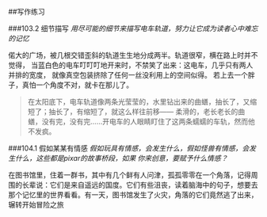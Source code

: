 ##写作练习







###103.2 细节描写
*用尽可能的细节来描写电车轨道，努力让它成为读者心中难忘的记忆*

偌大的广场，被几根交错歪斜的轨道生生地分成两半。轨道很窄，横在路上时并不觉得，
当蓝白色的电车叮叮叮地开来时，不禁笑了出来：这电车，几乎只有两人并排的宽度，
就像真空包装挤除了任何一丝没利用上的空间似得。
若上去一个胖子，真怕一个角度不对，就卡在那儿了。

>在太阳底下，电车轨道像两条光莹莹的，水里钻出来的曲蟮，抽长了，又缩短了；抽长了，有缩短了，就这么样往前移——
柔滑的，老长老长的曲蟮，没有完，没有完......开电车的人眼睛盯住了这两条蠕蠕的车轨，然而他不发疯。

###104.1 假如某某有情感
*假如玩具有情感，会发生什么，假如怪兽有情感，会发生什么，这些都是pixar的故事桥段，如果
你来创意，要赋予什么情感？*

在图书馆里，住着一群书，其中有几个鲜有人问津，孤孤零零在一个角落，记得周围的长辈说：它们是来自遥远的国度。它们有些沮丧，读着脑海中的句子，想要去那个记忆里的世界看看。有一天，图书馆发生了火灾，角落的它们竟然逃了出来，辗转开始冒险之旅
